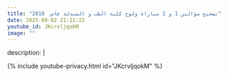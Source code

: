 ```yaml
---
title: "تصحيح سؤالين 1 و 2 مباراة ولوج كلية الطب و الصيدلة فاس  2010"
date: 2025-09-02 21:11:22 
youtube_id: JKcrvljqokM
image: ""
---
```

description: |
  
{% include youtube-privacy.html id="JKcrvljqokM" %}
